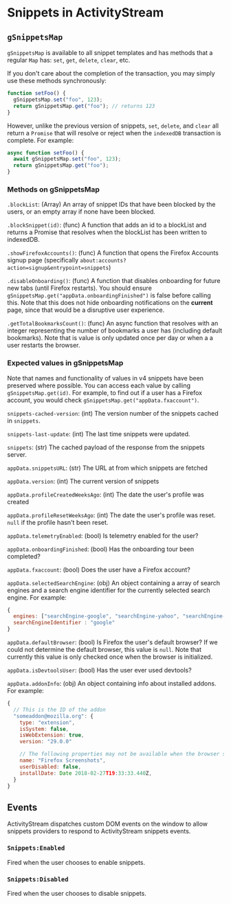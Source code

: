 # Snippets in ActivityStream

## `gSnippetsMap`

`gSnippetsMap` is available to all snippet templates and has methods that a
regular `Map` has: `set`, `get`, `delete`, `clear`, etc.

If you don't care about the completion of the transaction, you may simply use these
methods synchronously:

```js
function setFoo() {
  gSnippetsMap.set("foo", 123);
  return gSnippetsMap.get("foo"); // returns 123
}
```

However, unlike the previous version of snippets, `set`, `delete`, and `clear`
all return a `Promise` that will resolve or reject when the `indexedDB` transaction
is complete. For example:

```js
async function setFoo() {
  await gSnippetsMap.set("foo", 123);
  return gSnippetsMap.get("foo");
}
```

### Methods on gSnippetsMap

`.blockList`: (Array) An array of snippet IDs that have been blocked by the users, or an empty array if none have been blocked.

`.blockSnippet(id)`: (func) A function that adds an id to a blockList and returns
a Promise that resolves when the blockList has been written to indexedDB.

`.showFirefoxAccounts()`: (func) A function that opens the Firefox Accounts signup page
(specifically `about:accounts?action=signup&entrypoint=snippets`)

`.disableOnboarding()`: (func) A function that disables onboarding for future new tabs (until Firefox restarts).
You should ensure `gSnippetsMap.get("appData.onboardingFinished")` is false before calling this. Note that this
does not hide onboarding notifications on the **current** page, since that would be a disruptive user experience.

`.getTotalBookmarksCount()`: (func) An async function that resolves with an integer representing the number of
bookmarks a user has (including default bookmarks). Note that is value is only updated once per day or when a
a user restarts the browser.

### Expected values in gSnippetsMap

Note that names and functionality of values in v4 snippets have been preserved
where possible. You can access each value by calling `gSnippetsMap.get(id)`. For example,
to find out if a user has a Firefox account, you would check `gSnippetsMap.get("appData.fxaccount")`.

`snippets-cached-version`: (int) The version number of the snippets cached in `snippets`.

`snippets-last-update`: (int) The last time snippets were updated.

`snippets`: (str) The cached payload of the response from the snippets server.

`appData.snippetsURL`: (str) The URL at from which snippets are fetched

`appData.version`: (int) The current version of snippets

`appData.profileCreatedWeeksAgo`: (int) The date the user's profile was created

`appData.profileResetWeeksAgo`: (int) The date the user's profile was reset. `null` if the profile hasn't been reset.

`appData.telemetryEnabled`: (bool) Is telemetry enabled for the user?

`appData.onboardingFinished`: (bool) Has the onboarding tour been completed?

`appData.fxaccount`: (bool) Does the user have a Firefox account?

`appData.selectedSearchEngine`: (obj) An object containing a array of search
engines and a search engine identifier for the currently selected search engine.
For example:

```js
{
  engines: ["searchEngine-google", "searchEngine-yahoo", "searchEngine-bing"],
  searchEngineIdentifier : "google"
}
```

`appData.defaultBrowser`: (bool) Is Firefox the user's default browser?
If we could not determine the default browser, this value is `null`. Note that
currently this value is only checked once when the browser is initialized.

`appData.isDevtoolsUser`: (bool) Has the user ever used devtools?

`appData.addonInfo`: (obj) An object containing info about installed addons.
For example:

```js
{
  // This is the ID of the addon
  "someaddon@mozilla.org": {
    type: "extension",
    isSystem: false,
    isWebExtension: true,
    version: "29.0.0"

    // The following properties may not be available when the browser starts up
    name: "Firefox Screenshots",
    userDisabled: false,
    installDate: Date 2018-02-27T19:33:33.440Z,
  }
}
```

## Events

ActivityStream dispatches custom DOM events on the window to allow snippets
providers to respond to ActivityStream snippets events.

### `Snippets:Enabled`

Fired when the user chooses to enable snippets.

### `Snippets:Disabled`

Fired when the user chooses to disable snippets.
